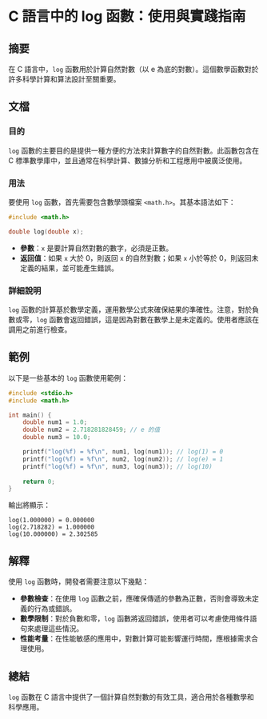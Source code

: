 <!--
Meta Description: # C 語言中的 log 函數：使用與實踐指南 ## 摘要 在 C 語言中，`log` 函數用於計算自然對數（以 e 為底的對數）。這個數學函數對於許多科學計算和算法設計至關重要。 ## 文檔 ### 目的 `log` 函數的主要目的是提供一種方便的方法來計算數字的自然對數。此函數包含在 C 標準數...
Meta Keywords: log, double, 000000, math, include
-->

# C 語言中的 log 函數：使用與實踐指南

## 摘要
在 C 語言中，`log` 函數用於計算自然對數（以 e 為底的對數）。這個數學函數對於許多科學計算和算法設計至關重要。

## 文檔
### 目的
`log` 函數的主要目的是提供一種方便的方法來計算數字的自然對數。此函數包含在 C 標準數學庫中，並且通常在科學計算、數據分析和工程應用中被廣泛使用。

### 用法
要使用 `log` 函數，首先需要包含數學頭檔案 `<math.h>`。其基本語法如下：

```c
#include <math.h>

double log(double x);
```

- **參數**：`x` 是要計算自然對數的數字，必須是正數。
- **返回值**：如果 `x` 大於 0，則返回 `x` 的自然對數；如果 `x` 小於等於 0，則返回未定義的結果，並可能產生錯誤。

### 詳細說明
`log` 函數的計算基於數學定義，運用數學公式來確保結果的準確性。注意，對於負數或零，`log` 函數會返回錯誤，這是因為對數在數學上是未定義的。使用者應該在調用之前進行檢查。

## 範例
以下是一些基本的 `log` 函數使用範例：

```c
#include <stdio.h>
#include <math.h>

int main() {
    double num1 = 1.0;
    double num2 = 2.718281828459; // e 的值
    double num3 = 10.0;

    printf("log(%f) = %f\n", num1, log(num1)); // log(1) = 0
    printf("log(%f) = %f\n", num2, log(num2)); // log(e) = 1
    printf("log(%f) = %f\n", num3, log(num3)); // log(10)
    
    return 0;
}
```

輸出將顯示：
```
log(1.000000) = 0.000000
log(2.718282) = 1.000000
log(10.000000) = 2.302585
```

## 解釋
使用 `log` 函數時，開發者需要注意以下幾點：
- **參數檢查**：在使用 `log` 函數之前，應確保傳遞的參數為正數，否則會導致未定義的行為或錯誤。
- **數學限制**：對於負數和零，`log` 函數將返回錯誤，使用者可以考慮使用條件語句來處理這些情況。
- **性能考量**：在性能敏感的應用中，對數計算可能影響運行時間，應根據需求合理使用。

## 總結
`log` 函數在 C 語言中提供了一個計算自然對數的有效工具，適合用於各種數學和科學應用。